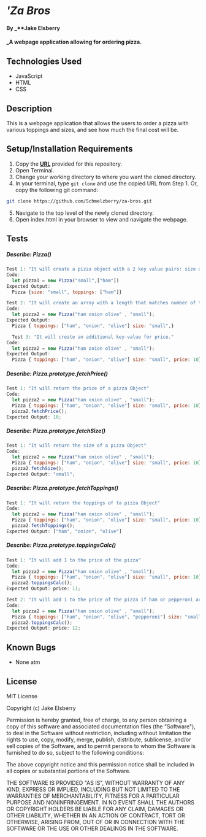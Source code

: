 # _'Za Bros_

#### By _**Jake Elsberry 

#### _A webpage application allowing for ordering pizza.

## Technologies Used

* JavaScript
* HTML
* CSS

## Description

This is a webpage application that allows the users to order a pizza with various toppings and sizes, and see how much the final cost will be.


## Setup/Installation Requirements

1. Copy the **[URL](https://github.com/Schmelzberry/za-bros.git)** provided for this repository.
2. Open Terminal.
3. Change your working directory to where you want the cloned directory.
4. In your terminal, type `git clone` and use the copied URL from Step 1. Or, copy the following git command:
```bash
git clone https://github.com/Schmelzberry/za-bros.git
```
5. Navigate to the top level of the newly cloned directory.
6. Open index.html in your browser to view and navigate the webpage.

## Tests

##### **Describe:** Pizza()

```javascript
Test 1: "It will create a pizza object with a 2 key value pairs: size and an array of toppings."
Code:
  let pizza1 = new Pizza("small",["ham"])
Expected Output:
  Pizza {size: "small", toppings: ["ham"]}

Test 2: "It will create an array with a length that matches number of toppings selected."
Code:
  let pizza2 = new Pizza("ham onion olive" , "small");
Expected Output:
  Pizza { toppings: ["ham", "onion", "olive"] size: "small",}

  Test 3: "It will create an additional key-value for price."
Code:
  let pizza2 = new Pizza("ham onion olive" , "small");
Expected Output:
  Pizza { toppings: ["ham", "onion", "olive"] size: "small", price: 10}
```
##### **Describe:** Pizza.prototype.fetchPrice()

```javascript
Test 1: "It will return the price of a pizza Object"
Code:
  let pizza2 = new Pizza("ham onion olive" , "small");
  Pizza { toppings: ["ham", "onion", "olive"] size: "small", price: 10}
  pizza2.fetchPrice();
Expected Output: 10;
```

##### **Describe:** Pizza.prototype.fetchSize()

```javascript
Test 1: "It will return the size of a pizza Object"
Code:
  let pizza2 = new Pizza("ham onion olive" , "small");
  Pizza { toppings: ["ham", "onion", "olive"] size: "small", price: 10}
  pizza2.fetchSize();
Expected Output: "small";
```
##### **Describe:** Pizza.prototype.fetchToppings()

```javascript
Test 1: "It will return the toppings of ta pizza Object"
Code:
  let pizza2 = new Pizza("ham onion olive" , "small");
  Pizza { toppings: ["ham", "onion", "olive"] size: "small", price: 10}
  pizza2.fetchToppings();
Expected Output: ["ham", "onion", "olive"]
```

##### **Describe:** Pizza.prototype.toppingsCalc()

```javascript
Test 1: "It will add 1 to the price of the pizza"
Code:
  let pizza2 = new Pizza("ham onion olive" , "small");
  Pizza { toppings: ["ham", "onion", "olive"] size: "small", price: 10}
  pizza2.toppingsCalc();
Expected Output: price: 11;

Test 2: "It will add 1 to the price of the pizza if ham or pepperoni are a topping"
Code:
  let pizza2 = new Pizza("ham onion olive" , "small");
  Pizza { toppings: ["ham", "onion", "olive", "pepperoni"] size: "small", price: 10}
  pizza2.toppingsCalc();
Expected Output: price: 12;
```


## Known Bugs

* None atm

## License

MIT License

Copyright (c)  Jake Elsberry

Permission is hereby granted, free of charge, to any person obtaining a copy of this software and associated documentation files (the "Software"), to deal in the Software without restriction, including without limitation the rights to use, copy, modify, merge, publish, distribute, sublicense, and/or sell copies of the Software, and to permit persons to whom the Software is furnished to do so, subject to the following conditions:  

The above copyright notice and this permission notice shall be included in all copies or substantial portions of the Software.  

THE SOFTWARE IS PROVIDED "AS IS", WITHOUT WARRANTY OF ANY KIND, EXPRESS OR IMPLIED, INCLUDING BUT NOT LIMITED TO THE WARRANTIES OF MERCHANTABILITY, FITNESS FOR A PARTICULAR PURPOSE AND NONINFRINGEMENT. IN NO EVENT SHALL THE AUTHORS OR COPYRIGHT HOLDERS BE LIABLE FOR ANY CLAIM, DAMAGES OR OTHER LIABILITY, WHETHER IN AN ACTION OF CONTRACT, TORT OR OTHERWISE, ARISING FROM, OUT OF OR IN CONNECTION WITH THE SOFTWARE OR THE USE OR OTHER DEALINGS IN THE SOFTWARE.